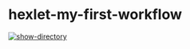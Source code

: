 # hexlet-my-first-workflow

[![show-directory](https://github.com/YuWizz/hexlet-my-first-workflow/actions/workflows/show-directory.yml/badge.svg)](https://github.com/YuWizz/hexlet-my-first-workflow/actions/workflows/show-directory.yml)

